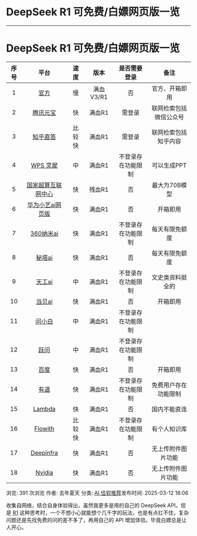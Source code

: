 # DeepSeek R1 可免费/白嫖网页版一览
* * *
DeepSeek R1 可免费/白嫖网页版一览
=======================
| 序号  |                                                  平台                                                   |  速度  |   版本    |    是否需要登录    |          备注          |
| :---: | :-----------------------------------------------------------------------------------------------------: | :----: | :-------: | :----------------: | :--------------------: |
|   1   |                [官方](https://www.tjsky.net/goto/?url=https://chat.deepseek.com/ "官方")                |   慢   | 满血V3/R1 |         否         |     官方、开箱即用     |
|   2   |         [腾讯元宝](https://www.tjsky.net/goto/?url=https://yuanbao.tencent.com/chat "腾讯元宝")         |   快   |  满血R1   |       需登录       | 联网检索包括微信公众号 |
|   3   |             [知乎直答](https://www.tjsky.net/goto/?url=https://zhida.zhihu.com/ "知乎直答")             | 比较快 |  满血R1   |       需登录       |  联网检索包括知乎内容  |
|   4   |                [WPS 灵犀](https://www.tjsky.net/goto/?url=https://copilot.wps.cn/ "WPS")                |   中   |  满血R1   | 不登录存在功能限制 |      可以生成PPT       |
|   5   | [国家超算互联网中心](https://www.tjsky.net/goto/?url=https://chat.scnet.cn/#/home "国家超算互联网中心") |   快   |  残血R1   |         否         |     最大为70B模型      |
|   6   |  [华为小艺ai网页版](https://www.tjsky.net/goto/?url=https://xiaoyi.huawei.com/chat "华为小艺ai网页版")  |   快   |  满血R1   |         否         |        开箱即用        |
|   7   |               [360纳米ai](https://www.tjsky.net/goto/?url=https://bot.n.cn/ "360纳米ai")                |   快   |  满血R1   | 不登录存在功能限制 |     每天有限免额度     |
|   8   |                  [秘塔ai](https://www.tjsky.net/goto/?url=https://metaso.cn/ "秘塔ai")                  |   快   |  满血R1   |         否         |     每天有限免额度     |
|   9   |               [天工ai](https://www.tjsky.net/goto/?url=https://www.tiangong.cn/ "天工ai")               |   中   |  满血R1   | 不登录存在功能限制 |    文史类资料挺全的    |
|  10   |             [当贝ai](https://www.tjsky.net/goto/?url=https://ai.dangbei.com/chat "当贝ai")              |   快   |  满血R1   |         否         |        开箱即用        |
|  11   |           [问小白](https://www.tjsky.net/goto/?url=https://www.wenxiaobai.com/chat "问小白")            |   中   |  满血R1   | 不登录存在功能限制 |                        |
|  12   |               [跃问](https://www.tjsky.net/goto/?url=https://yuewen.cn/chats/new "跃问")                |   中   |  满血R1   | 不登录存在功能限制 |                        |
|  13   |                 [百度](https://www.tjsky.net/goto/?url=https://chat.baidu.com/ "百度")                  |   快   |  满血R1   |         否         |        开箱即用        |
|  14   |                [有道](https://www.tjsky.net/goto/?url=https://fanyi.youdao.com/ "有道")                 |   快   |  满血R1   | 不登录存在功能限制 |  免费用户存在功能限制  |
|  15   |                 [Lambda](https://www.tjsky.net/goto/?url=https://lambda.chat/ "Lambda")                 |   快   |  满血R1   |         否         |      国内不能直连      |
|  16   |                [Flowith](https://www.tjsky.net/goto/?url=https://flowith.io/ "Flowith")                 | 比较快 |  满血R1   | 不登录存在功能限制 |      有个人知识库      |
|  17   |          [Deepinfra](https://www.tjsky.net/goto/?url=https://deepinfra.com/chat/ "Deepinfra")           |   快   |  满血R1   |         否         |   无上传附件图片功能   |
|  18   |   [Nvidia](https://www.tjsky.net/goto/?url=https://build.nvidia.com/deepseek-ai/deepseek-r1 "Nvidia")   |   快   |  满血R1   |         否         |   无上传附件图片功能   |

浏览: 391 次浏览 作者: 去年夏天 分类: [AI](https://www.tjsky.net/category/ai),[佳软推荐](https://www.tjsky.net/category/best-software)发布时间: 2025-03-12 18:06

收集自网络，结合自身体验得出，虽然我更多是用的自己的 DeepSeek API，但是 [R1](https://www.tjsky.net/ai/1130#) 这种思考时，一个不想小心就能想个几千字的玩法，也是有点扛不住，复杂问题还是先找免费的问的差不多了，再用自己的 API 增加体验。毕竟白嫖总是让人开心。